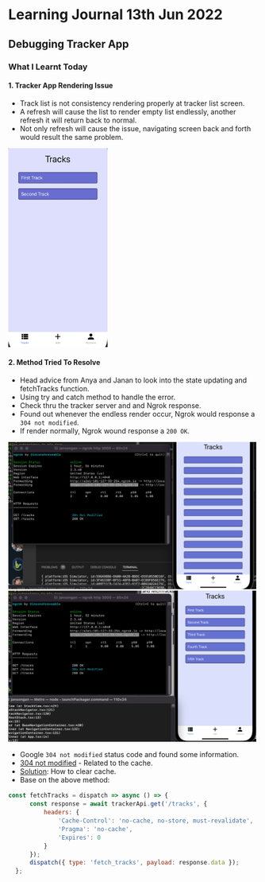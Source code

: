 # Learning Journal 13th Jun 2022
## Debugging Tracker App
### What I Learnt Today
#### 1. Tracker App Rendering Issue
- Track list is not consistency rendering properly at tracker list screen.
- A refresh will cause the list to render empty list endlessly, another refresh it will return back to normal.
- Not only refresh will cause the issue, navigating screen back and forth would result the same problem.
<img src="https://github.com/janson-gan/react-native-training/raw/main/images/June/gif/Jun-10-2022%2021-52-15.gif" width="200" />

#### 2. Method Tried To Resolve
- Head advice from Anya and Janan to look into the state updating and fetchTracks function.
- Using try and catch method to handle the error.
- Check thru the tracker server and and Ngrok response.
- Found out whenever the endless render occur, Ngrok would response a <code>304 not modified</code>.
- If render normally, Ngrok wound response a <code>200 OK</code>.
<img src="https://github.com/janson-gan/react-native-training/blob/main/images/June/Screenshot%202022-06-14%20at%2011.21.42%20AM.png" width="500" />
<img src="https://github.com/janson-gan/react-native-training/blob/main/images/June/Screenshot%202022-06-14%20at%2011.25.12%20AM.png" width="500" />

- Google <code>304 not modified</code> status code and found some information.
- [304 not modified](https://stackoverflow.com/questions/33072519/what-does-304-not-modified-means-in-console-status-means) - Related to the cache.
- [Solution](https://stackoverflow.com/questions/55390970/how-to-clear-api-cache-in-react-native-app-programmatically): How to clear cache.
- Base on the above method:
```javascript
const fetchTracks = dispatch => async () => {
      const response = await trackerApi.get('/tracks', {
          headers: {
              'Cache-Control': 'no-cache, no-store, must-revalidate',
              'Pragma': 'no-cache',
              'Expires': 0
          }
      });
      dispatch({ type: 'fetch_tracks', payload: response.data });
  };
```
